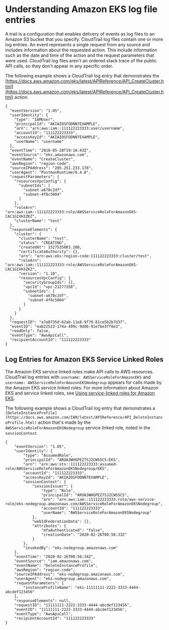 # Understanding Amazon EKS log file entries<a name="understanding-service-name-entries"></a>

A trail is a configuration that enables delivery of events as log files to an Amazon S3 bucket that you specify\. CloudTrail log files contain one or more log entries\. An event represents a single request from any source and includes information about the requested action\. This include information such as the date and time of the action and the request parameters that were used\. CloudTrail log files aren't an ordered stack trace of the public API calls, so they don't appear in any specific order\. 

The following example shows a CloudTrail log entry that demonstrates the [https://docs.aws.amazon.com/eks/latest/APIReference/API_CreateCluster.html](https://docs.aws.amazon.com/eks/latest/APIReference/API_CreateCluster.html) action\.

```
{
  "eventVersion": "1.05",
  "userIdentity": {
    "type": "IAMUser",
    "principalId": "AKIAIOSFODNN7EXAMPLE",
    "arn": "arn:aws:iam::111122223333:user/username",
    "accountId": "111122223333",
    "accessKeyId": "AKIAIOSFODNN7EXAMPLE",
    "userName": "username"
  },
  "eventTime": "2018-05-28T19:16:43Z",
  "eventSource": "eks.amazonaws.com",
  "eventName": "CreateCluster",
  "awsRegion": "region-code",
  "sourceIPAddress": "205.251.233.178",
  "userAgent": "PostmanRuntime/6.4.0",
  "requestParameters": {
    "resourcesVpcConfig": {
      "subnetIds": [
        "subnet-a670c2df",
        "subnet-4f8c5004"
      ]
    },
    "roleArn": "arn:aws:iam::111122223333:role/AWSServiceRoleForAmazonEKS-CAC1G1VH3ZKZ",
    "clusterName": "test"
  },
  "responseElements": {
    "cluster": {
      "clusterName": "test",
      "status": "CREATING",
      "createdAt": 1527535003.208,
      "certificateAuthority": {},
      "arn": "arn:aws:eks:region-code:111122223333:cluster/test",
      "roleArn": "arn:aws:iam::111122223333:role/AWSServiceRoleForAmazonEKS-CAC1G1VH3ZKZ",
      "version": "1.10",
      "resourcesVpcConfig": {
        "securityGroupIds": [],
        "vpcId": "vpc-21277358",
        "subnetIds": [
          "subnet-a670c2df",
          "subnet-4f8c5004"
        ]
      }
    }
  },
  "requestID": "a7a0735d-62ab-11e8-9f79-81ce5b2b7d37",
  "eventID": "eab22523-174a-499c-9dd6-91e7be3ff8e3",
  "readOnly": false,
  "eventType": "AwsApiCall",
  "recipientAccountId": "111122223333"
}
```

## Log Entries for Amazon EKS Service Linked Roles<a name="eks-service-linked-role-ct"></a>

The Amazon EKS service linked roles make API calls to AWS resources\. CloudTrail log entries with `username: AWSServiceRoleForAmazonEKS` and `username: AWSServiceRoleForAmazonEKSNodegroup` appears for calls made by the Amazon EKS service linked roles\. For more information about Amazon EKS and service linked roles, see [Using service\-linked roles for Amazon EKS](using-service-linked-roles.md)\.

The following example shows a CloudTrail log entry that demonstrates a `[DeleteInstanceProfile](https://docs.aws.amazon.com/IAM/latest/APIReference/API_DeleteInstanceProfile.html)` action that's made by the `AWSServiceRoleForAmazonEKSNodegroup` service linked role, noted in the `sessionContext`\.

```
{
    "eventVersion": "1.05",
    "userIdentity": {
        "type": "AssumedRole",
        "principalId": "AROA3WHGPEZ7SJ2CW55C5:EKS",
        "arn": "arn:aws:sts::111122223333:assumed-role/AWSServiceRoleForAmazonEKSNodegroup/EKS",
        "accountId": "111122223333",
        "accessKeyId": "AKIAIOSFODNN7EXAMPLE",
        "sessionContext": {
            "sessionIssuer": {
                "type": "Role",
                "principalId": "AROA3WHGPEZ7SJ2CW55C5",
                "arn": "arn:aws:iam::111122223333:role/aws-service-role/eks-nodegroup.amazonaws.com/AWSServiceRoleForAmazonEKSNodegroup",
                "accountId": "111122223333",
                "userName": "AWSServiceRoleForAmazonEKSNodegroup"
            },
            "webIdFederationData": {},
            "attributes": {
                "mfaAuthenticated": "false",
                "creationDate": "2020-02-26T00:56:33Z"
            }
        },
        "invokedBy": "eks-nodegroup.amazonaws.com"
    },
    "eventTime": "2020-02-26T00:56:34Z",
    "eventSource": "iam.amazonaws.com",
    "eventName": "DeleteInstanceProfile",
    "awsRegion": "region-code",
    "sourceIPAddress": "eks-nodegroup.amazonaws.com",
    "userAgent": "eks-nodegroup.amazonaws.com",
    "requestParameters": {
        "instanceProfileName": "eks-11111111-2222-3333-4444-abcdef123456"
    },
    "responseElements": null,
    "requestID": "11111111-2222-3333-4444-abcdef123456",
    "eventID": "11111111-2222-3333-4444-abcdef123456",
    "eventType": "AwsApiCall",
    "recipientAccountId": "111122223333"
}
```